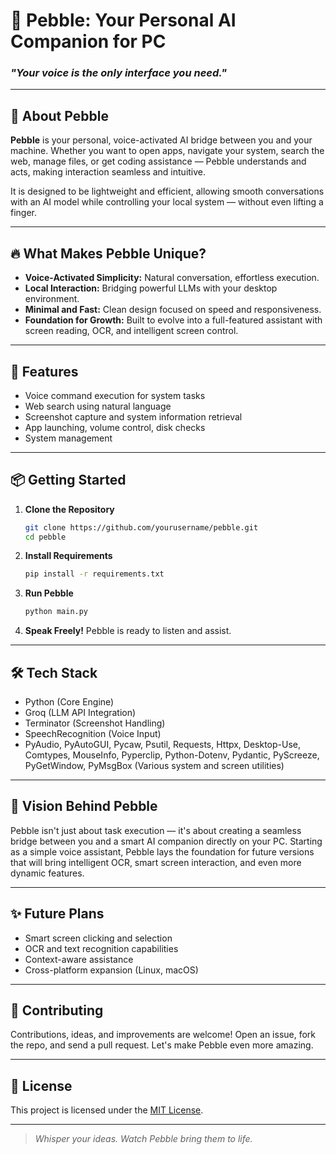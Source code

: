 # 📌 Pebble: Your Personal AI Companion for PC

### _"Your voice is the only interface you need."_

---

## 🌟 About Pebble

**Pebble** is your personal, voice-activated AI bridge between you and your machine. Whether you want to open apps, navigate your system, search the web, manage files, or get coding assistance — Pebble understands and acts, making interaction seamless and intuitive.

It is designed to be lightweight and efficient, allowing smooth conversations with an AI model while controlling your local system — without even lifting a finger.

---

## 🔥 What Makes Pebble Unique?

- **Voice-Activated Simplicity:** Natural conversation, effortless execution.
- **Local Interaction:** Bridging powerful LLMs with your desktop environment.
- **Minimal and Fast:** Clean design focused on speed and responsiveness.
- **Foundation for Growth:** Built to evolve into a full-featured assistant with screen reading, OCR, and intelligent screen control.

---

## 🚀 Features

- Voice command execution for system tasks
- Web search using natural language
- Screenshot capture and system information retrieval
- App launching, volume control, disk checks
- System management

---

## 📦 Getting Started

1. **Clone the Repository**
    ```bash
    git clone https://github.com/yourusername/pebble.git
    cd pebble
    ```

2. **Install Requirements**
    ```bash
    pip install -r requirements.txt
    ```

3. **Run Pebble**
    ```bash
    python main.py
    ```

4. **Speak Freely!** Pebble is ready to listen and assist.

---

## 🛠️ Tech Stack

- Python (Core Engine)
- Groq (LLM API Integration)
- Terminator (Screenshot Handling)
- SpeechRecognition (Voice Input)
- PyAudio, PyAutoGUI, Pycaw, Psutil, Requests, Httpx, Desktop-Use, Comtypes, MouseInfo, Pyperclip, Python-Dotenv, Pydantic, PyScreeze, PyGetWindow, PyMsgBox (Various system and screen utilities)

---

## 🧠 Vision Behind Pebble

Pebble isn't just about task execution — it's about creating a seamless bridge between you and a smart AI companion directly on your PC. Starting as a simple voice assistant, Pebble lays the foundation for future versions that will bring intelligent OCR, smart screen interaction, and even more dynamic features.

---

## ✨ Future Plans

- Smart screen clicking and selection
- OCR and text recognition capabilities
- Context-aware assistance
- Cross-platform expansion (Linux, macOS)

---

## 🤝 Contributing

Contributions, ideas, and improvements are welcome! Open an issue, fork the repo, and send a pull request. Let's make Pebble even more amazing.

---

## 📄 License

This project is licensed under the [MIT License](LICENSE).

---

> _Whisper your ideas. Watch Pebble bring them to life._
